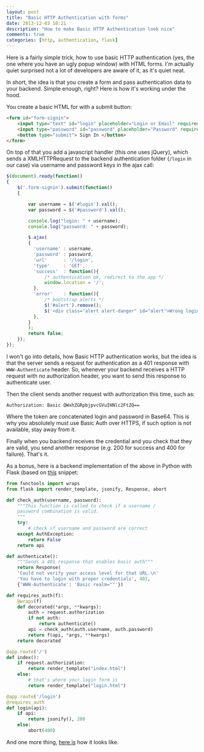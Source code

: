 ```yaml
---
layout: post
title: "Basic HTTP Authentication with forms"
date: 2013-12-03 10:21
description: "How to make Basic HTTP Authentication look nice"
comments: true
categories: [http, authentication, flask]
---
```


Here is a fairly simple trick, how to use basic HTTP authentication (yes, the one where you have an ugly popup window) with HTML forms. I'm actually quiet surprised not a lot of developers are aware of it, as it's quiet neat.

In short, the idea is that you create a form and pass authentication data to your backend.
Simple enough, right? Here is how it's working under the hood.

<!--more-->

You create a basic HTML for with a submit button:

```html
<form id="form-signin">
	<input type="text" id="login" placeholder="Login or Email" required autofocus="">
	<input type="password" id="password" placeholder="Password" required>
	<button type="submit"> Sign In </button>
</form>
```

On top of that you add a javascript handler (this one uses jQuery), which sends a XMLHTTPRequest to the backend authentication folder (`/login` in our case) via username and password keys in the ajax call:

```javascript
$(document).ready(function()
{
	$('.form-signin').submit(function()
	{

		var username = $('#login').val();
		var password = $('#password').val();

		console.log("login: " + username);
		console.log("password: " + password);

		$.ajax(
		{
		  'username' : username,
		  'password' : password,
		  'url'      : '/login',
		  'type'     : 'GET',
		  'success'  : function(){
		  	  /* authentication ok, redirect to the app */
		  	  window.location = '/';
		  },
		  'error'    : function(){
		  	  /* bootstrap alerts */
		  	  $('#alert').remove();
			  $('<div class="alert alert-danger" id="alert">Wrong login/password. Try again.</div>').insertAfter("#password").hide().slideDown("slow");
		  },
		}
		);
		return false;
	});
});

```

I won't go into details, how Basic HTTP authentication works, but the idea is that the server sends a request for authentication as a 401 response with `WWW-Authenticate` header. So, whenever your backend receives a HTTP request with no authorization header, you want to send this response to authenticate user.

Then the client sends another request with authorization this time, such as:

`Authorization: Basic QWxhZGRpbjpvcGVuIHNlc2FtZQ==`

Where the token are concatenated login and password in Base64. This is why you absolutely must use Basic Auth over HTTPS, if such option is not available, stay away from it.

Finally when you backend receives the credential and you check that they are valid, you send another response (e.g. 200 for success and 400 for failure). That's it.

As a bonus, here is a backend implementation of the above in Python with Flask (based on [this](http://flask.pocoo.org/snippets/8/) snippet:

```python
from functools import wraps
from flask import render_template, jsonify, Response, abort

def check_auth(username, password):
    """This function is called to check if a username /
    password combination is valid.
    """
    try:
    	# check if username and password are correct
    except AuthException:
    	return False
    return api

def authenticate():
    """Sends a 401 response that enables basic auth"""
    return Response(
    'Could not verify your access level for that URL.\n'
    'You have to login with proper credentials', 401,
    {'WWW-Authenticate': 'Basic realm=""'})

def requires_auth(f):
    @wraps(f)
    def decorated(*args, **kwargs):
        auth = request.authorization
        if not auth:
            return authenticate()
        api = check_auth(auth.username, auth.password)
        return f(api, *args, **kwargs)
    return decorated

@app.route('/')
def index():
    if request.authorization:
        return render_template("index.html")
    else:
    	# that's where your login form is
        return render_template("login.html")

@app.route('/login')
@requires_auth
def login(api):
    if api:
        return jsonify(), 200
    else:
        abort(400)
```

And one more thing, [here is](https://cscalendar.herokuapp.com) how it looks like.

